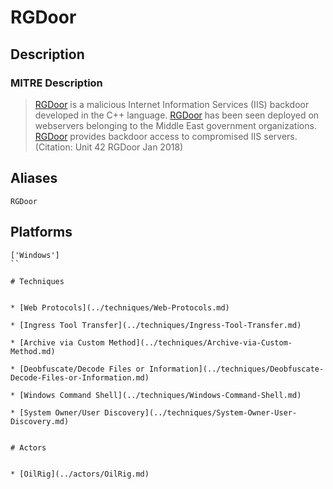 
# RGDoor

## Description

### MITRE Description

> [RGDoor](https://attack.mitre.org/software/S0258) is a malicious Internet Information Services (IIS) backdoor developed in the C++ language. [RGDoor](https://attack.mitre.org/software/S0258) has been seen deployed on webservers belonging to the Middle East government organizations. [RGDoor](https://attack.mitre.org/software/S0258) provides backdoor access to compromised IIS servers. (Citation: Unit 42 RGDoor Jan 2018)

## Aliases

```
RGDoor
```

## Platforms

```
['Windows']
``

# Techniques


* [Web Protocols](../techniques/Web-Protocols.md)

* [Ingress Tool Transfer](../techniques/Ingress-Tool-Transfer.md)
    
* [Archive via Custom Method](../techniques/Archive-via-Custom-Method.md)
    
* [Deobfuscate/Decode Files or Information](../techniques/Deobfuscate-Decode-Files-or-Information.md)
    
* [Windows Command Shell](../techniques/Windows-Command-Shell.md)
    
* [System Owner/User Discovery](../techniques/System-Owner-User-Discovery.md)
    

# Actors


* [OilRig](../actors/OilRig.md)

